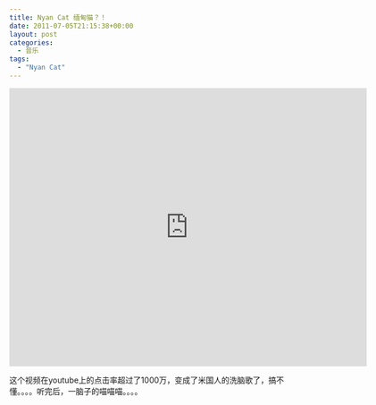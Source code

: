 ```yaml
---
title: Nyan Cat 缅甸猫？！
date: 2011-07-05T21:15:38+00:00
layout: post
categories:
  - 音乐
tags:
  - "Nyan Cat"
---
```


<iframe frameborder="0" width="640" height="498" src="https://v.qq.com/iframe/player.html?vid=9iHekJ6AE7N&tiny=0&auto=0" allowfullscreen></iframe>

这个视频在youtube上的点击率超过了1000万，变成了米国人的洗脑歌了，搞不懂。。。。听完后，一脑子的喵喵喵。。。。
